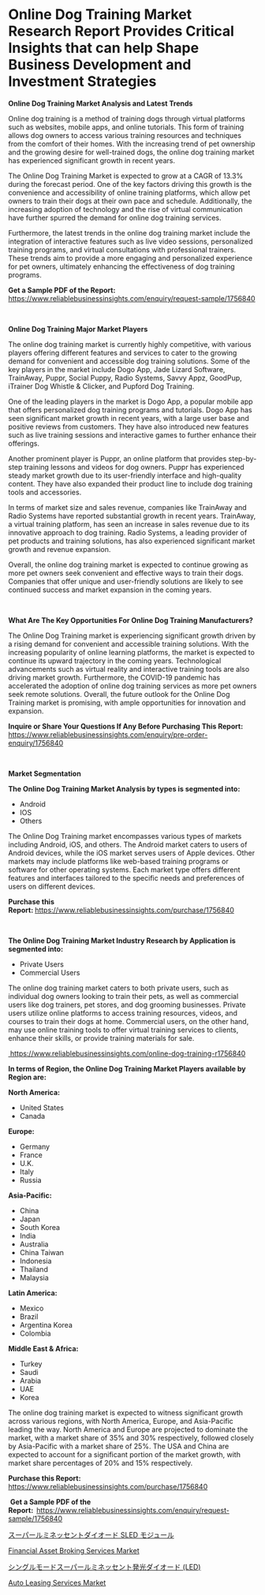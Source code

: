 <p><h1>Online Dog Training Market Research Report Provides Critical Insights that can help Shape Business Development and Investment Strategies</h1></p><p><strong>Online Dog Training Market Analysis and Latest Trends</strong></p>
<p><p>Online dog training is a method of training dogs through virtual platforms such as websites, mobile apps, and online tutorials. This form of training allows dog owners to access various training resources and techniques from the comfort of their homes. With the increasing trend of pet ownership and the growing desire for well-trained dogs, the online dog training market has experienced significant growth in recent years.</p><p>The Online Dog Training Market is expected to grow at a CAGR of 13.3% during the forecast period. One of the key factors driving this growth is the convenience and accessibility of online training platforms, which allow pet owners to train their dogs at their own pace and schedule. Additionally, the increasing adoption of technology and the rise of virtual communication have further spurred the demand for online dog training services.</p><p>Furthermore, the latest trends in the online dog training market include the integration of interactive features such as live video sessions, personalized training programs, and virtual consultations with professional trainers. These trends aim to provide a more engaging and personalized experience for pet owners, ultimately enhancing the effectiveness of dog training programs.</p></p>
<p><strong>Get a Sample PDF of the Report:&nbsp;</strong> <a href="https://www.reliablebusinessinsights.com/enquiry/request-sample/1756840">https://www.reliablebusinessinsights.com/enquiry/request-sample/1756840</a></p>
<p>&nbsp;</p>
<p><strong>Online Dog Training Major Market Players</strong></p>
<p><p>The online dog training market is currently highly competitive, with various players offering different features and services to cater to the growing demand for convenient and accessible dog training solutions. Some of the key players in the market include Dogo App, Jade Lizard Software, TrainAway, Puppr, Social Puppy, Radio Systems, Savvy Appz, GoodPup, iTrainer Dog Whistle & Clicker, and Pupford Dog Training.</p><p>One of the leading players in the market is Dogo App, a popular mobile app that offers personalized dog training programs and tutorials. Dogo App has seen significant market growth in recent years, with a large user base and positive reviews from customers. They have also introduced new features such as live training sessions and interactive games to further enhance their offerings.</p><p>Another prominent player is Puppr, an online platform that provides step-by-step training lessons and videos for dog owners. Puppr has experienced steady market growth due to its user-friendly interface and high-quality content. They have also expanded their product line to include dog training tools and accessories.</p><p>In terms of market size and sales revenue, companies like TrainAway and Radio Systems have reported substantial growth in recent years. TrainAway, a virtual training platform, has seen an increase in sales revenue due to its innovative approach to dog training. Radio Systems, a leading provider of pet products and training solutions, has also experienced significant market growth and revenue expansion.</p><p>Overall, the online dog training market is expected to continue growing as more pet owners seek convenient and effective ways to train their dogs. Companies that offer unique and user-friendly solutions are likely to see continued success and market expansion in the coming years.</p></p>
<p>&nbsp;</p>
<p><strong>What Are The Key Opportunities For Online Dog Training Manufacturers?</strong></p>
<p><p>The Online Dog Training market is experiencing significant growth driven by a rising demand for convenient and accessible training solutions. With the increasing popularity of online learning platforms, the market is expected to continue its upward trajectory in the coming years. Technological advancements such as virtual reality and interactive training tools are also driving market growth. Furthermore, the COVID-19 pandemic has accelerated the adoption of online dog training services as more pet owners seek remote solutions. Overall, the future outlook for the Online Dog Training market is promising, with ample opportunities for innovation and expansion.</p></p>
<p><strong>Inquire or Share Your Questions If Any Before Purchasing This Report:</strong> <a href="https://www.reliablebusinessinsights.com/enquiry/pre-order-enquiry/1756840">https://www.reliablebusinessinsights.com/enquiry/pre-order-enquiry/1756840</a></p>
<p>&nbsp;</p>
<p><strong>Market Segmentation</strong></p>
<p><strong>The Online Dog Training Market Analysis by types is segmented into:</strong></p>
<p><ul><li>Android</li><li>IOS</li><li>Others</li></ul></p>
<p><p>The Online Dog Training market encompasses various types of markets including Android, iOS, and others. The Android market caters to users of Android devices, while the iOS market serves users of Apple devices. Other markets may include platforms like web-based training programs or software for other operating systems. Each market type offers different features and interfaces tailored to the specific needs and preferences of users on different devices.</p></p>
<p><strong>Purchase this Report:&nbsp;</strong><a href="https://www.reliablebusinessinsights.com/purchase/1756840">https://www.reliablebusinessinsights.com/purchase/1756840</a></p>
<p>&nbsp;</p>
<p><strong>The Online Dog Training Market Industry Research by Application is segmented into:</strong></p>
<p><ul><li>Private Users</li><li>Commercial Users</li></ul></p>
<p><p>The online dog training market caters to both private users, such as individual dog owners looking to train their pets, as well as commercial users like dog trainers, pet stores, and dog grooming businesses. Private users utilize online platforms to access training resources, videos, and courses to train their dogs at home. Commercial users, on the other hand, may use online training tools to offer virtual training services to clients, enhance their skills, or provide training materials for sale.</p></p>
<p><a href="https://www.reliablebusinessinsights.com/online-dog-training-r1756840">&nbsp;https://www.reliablebusinessinsights.com/online-dog-training-r1756840</a></p>
<p><strong>In terms of Region, the Online Dog Training Market Players available by Region are:</strong></p>
<p>
    <p> <strong> North America: </strong>
        <ul>
            <li>United States</li>
            <li>Canada</li>
        </ul>
        </p> 
    <p> <strong> Europe: </strong>
        <ul>
            <li>Germany</li>
            <li>France</li>
            <li>U.K.</li>
            <li>Italy</li>
            <li>Russia</li>
        </ul>
        </p> 
    <p> <strong> Asia-Pacific: </strong>
        <ul>
            <li>China</li>
            <li>Japan</li>
            <li>South Korea</li>
            <li>India</li>
            <li>Australia</li>
            <li>China Taiwan</li>
            <li>Indonesia</li>
            <li>Thailand</li>
            <li>Malaysia</li>
        </ul>
        </p> 
    <p> <strong> Latin America: </strong>
        <ul>
            <li>Mexico</li>
            <li>Brazil</li>
            <li>Argentina Korea</li>
            <li>Colombia</li>
        </ul>
        </p> 
    <p> <strong> Middle East & Africa: </strong>
        <ul>
            <li>Turkey</li>
            <li>Saudi</li>
            <li>Arabia</li>
            <li>UAE</li>
            <li>Korea</li>
        </ul>
    </p>
    </p>
<p><p>The online dog training market is expected to witness significant growth across various regions, with North America, Europe, and Asia-Pacific leading the way. North America and Europe are projected to dominate the market, with a market share of 35% and 30% respectively, followed closely by Asia-Pacific with a market share of 25%. The USA and China are expected to account for a significant portion of the market growth, with market share percentages of 20% and 15% respectively.</p></p>
<p><strong>Purchase this Report: </strong><a href="https://www.reliablebusinessinsights.com/purchase/1756840">https://www.reliablebusinessinsights.com/purchase/1756840</a></p>
<p>&nbsp;<strong>Get a Sample PDF of the Report:&nbsp;&nbsp;</strong><a href="https://www.reliablebusinessinsights.com/enquiry/request-sample/1756840">https://www.reliablebusinessinsights.com/enquiry/request-sample/1756840</a></p>
<p><strong></strong></p>
<p><p><a href="https://github.com/RaeJenkins1952/Market-Research-Report-List-2/blob/main/3469618180010.md">スーパールミネッセントダイオード SLED モジュール</a></p><p><a href="https://github.com/derrinmiltonellis35gcl/Market-Research-Report-List-3/blob/main/financial-asset-broking-services-market.md">Financial Asset Broking Services Market</a></p><p><a href="https://github.com/TysonKub/Market-Research-Report-List-1/blob/main/1216130180011.md">シングルモードスーパールミネッセント発光ダイオード (LED)</a></p><p><a href="https://github.com/Chiragrp22/Market-Research-Report-List-5/blob/main/auto-leasing-services-market.md">Auto Leasing Services Market</a></p></p>
